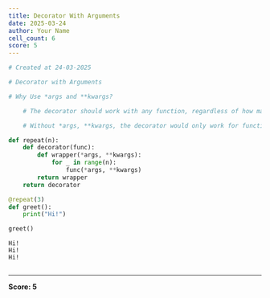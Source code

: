 ```yaml
---
title: Decorator With Arguments
date: 2025-03-24
author: Your Name
cell_count: 6
score: 5
---
```


```python
# Created at 24-03-2025
```


```python
# Decorator with Arguments
```


```python
# Why Use *args and **kwargs?

    # The decorator should work with any function, regardless of how many arguments it takes.

    # Without *args, **kwargs, the decorator would only work for functions with a fixed number of arguments.
```


```python
def repeat(n):
    def decorator(func):
        def wrapper(*args, **kwargs):
            for _ in range(n):
                func(*args, **kwargs)
        return wrapper
    return decorator
```


```python
@repeat(3)
def greet():
    print("Hi!")

greet()
```

    Hi!
    Hi!
    Hi!



```python

```


---
**Score: 5**
